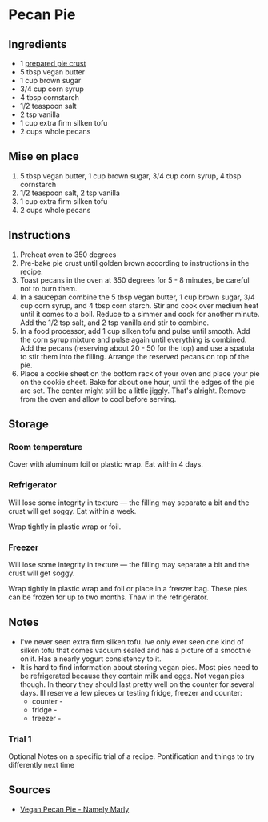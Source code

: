 # Pecan Pie


## Ingredients
* 1 [prepared pie crust](./pie_crust.md)
* 5 tbsp vegan butter
* 1 cup brown sugar
* 3/4 cup corn syrup
* 4 tbsp cornstarch
* 1/2 teaspoon salt
* 2 tsp vanilla
* 1 cup extra firm silken tofu
* 2 cups whole pecans


## Mise en place
1. 5 tbsp vegan butter, 1 cup brown sugar, 3/4 cup corn syrup, 4 tbsp cornstarch
2. 1/2 teaspoon salt, 2 tsp vanilla
3. 1 cup extra firm silken tofu
4. 2 cups whole pecans


## Instructions
1. Preheat oven to 350 degrees
2. Pre-bake pie crust until golden brown according to instructions in the recipe.
3. Toast pecans in the oven at 350 degrees for 5 - 8 minutes, be careful not to burn them.
4. In a saucepan combine the 5 tbsp vegan butter, 1 cup brown sugar, 3/4 cup corn syrup, and 4 tbsp corn starch. Stir and cook over medium heat until it comes to a boil. Reduce to a simmer and cook for another minute. Add the 1/2 tsp salt, and 2 tsp vanilla and stir to combine.
5. In a food processor, add 1 cup silken tofu and pulse until smooth. Add the corn syrup mixture and pulse again until everything is combined. Add the pecans (reserving about 20 - 50 for the top) and use a spatula to stir them into the filling. Arrange the reserved pecans on top of the pie.
6. Place a cookie sheet on the bottom rack of your oven and place your pie on the cookie sheet. Bake for about one hour, until the edges of the pie are set. The center might still be a little jiggly. That's alright. Remove from the oven and allow to cool before serving.


## Storage

### Room temperature
Cover with aluminum foil or plastic wrap. Eat within 4 days.

### Refrigerator
Will lose some integrity in texture — the filling may separate a bit and the crust will get soggy. Eat within a week.

Wrap tightly in plastic wrap or foil.

### Freezer
Will lose some integrity in texture — the filling may separate a bit and the crust will get soggy.

Wrap tightly in plastic wrap and foil or place in a freezer bag. These pies can be frozen for up to two months. Thaw in the refrigerator.


## Notes
* I've never seen extra firm silken tofu. Ive only ever seen one kind of silken tofu that comes vacuum sealed and has a picture of a smoothie on it. Has a nearly yogurt consistency to it.
* It is hard to find information about storing vegan pies. Most pies need to be refrigerated because they contain milk and eggs. Not vegan pies though. In theory they should last pretty well on the counter for several days. Ill reserve a few pieces or testing fridge, freezer and counter:
  * counter -
  * fridge -
  * freezer -

### Trial 1
Optional
Notes on a specific trial of a recipe. Pontification and things to try differently next time


## Sources
* [Vegan Pecan Pie - Namely Marly](https://namelymarly.com/vegan-pecan-pie/)
